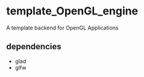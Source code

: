 # template_OpenGL_engine
A template backend for OpenGL Applications


## dependencies 
- glad 
- glfw
